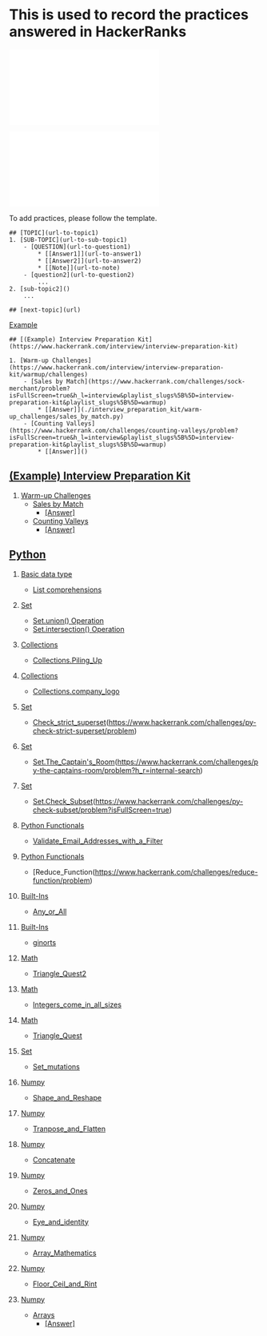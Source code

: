 # This is used to record the practices answered in HackerRanks

![Markdown cheat sheet1](Jupyter-Notebook-Markdown-Cheatsheet2.pdf)

![Markdown cheat sheet2](lucbpz_the-ultimate-markdown.pdf)


To add practices, please follow the template.
```Template
## [TOPIC](url-to-topic1)
1. [SUB-TOPIC](url-to-sub-topic1)
    - [QUESTION](url-to-question1) 
        * [[Answer1]](url-to-answer1) 
        * [[Answer2]](url-to-answer2)
        * [[Note]](url-to-note)
    - [question2](url-to-question2)
        ...
2. [sub-topic2]()
    ...

## [next-topic](url)
```

[Example](#example-interview-preparation-kit)

```
## [(Example) Interview Preparation Kit](https://www.hackerrank.com/interview/interview-preparation-kit)

1. [Warm-up Challenges](https://www.hackerrank.com/interview/interview-preparation-kit/warmup/challenges)
    - [Sales by Match](https://www.hackerrank.com/challenges/sock-merchant/problem?isFullScreen=true&h_l=interview&playlist_slugs%5B%5D=interview-preparation-kit&playlist_slugs%5B%5D=warmup)
        * [[Answer]](./interview_preparation_kit/warm-up_challenges/sales_by_match.py)
    - [Counting Valleys](https://www.hackerrank.com/challenges/counting-valleys/problem?isFullScreen=true&h_l=interview&playlist_slugs%5B%5D=interview-preparation-kit&playlist_slugs%5B%5D=warmup) 
        * [[Answer]]()
```

## [(Example) Interview Preparation Kit](https://www.hackerrank.com/interview/interview-preparation-kit)

1. [Warm-up Challenges](https://www.hackerrank.com/interview/interview-preparation-kit/warmup/challenges)
    - [Sales by Match](https://www.hackerrank.com/challenges/sock-merchant/problem?isFullScreen=true&h_l=interview&playlist_slugs%5B%5D=interview-preparation-kit&playlist_slugs%5B%5D=warmup)
        * [[Answer]](./interview_preparation_kit/warm-up_challenges/sales_by_match.py)
    - [Counting Valleys](https://www.hackerrank.com/challenges/counting-valleys/problem?isFullScreen=true&h_l=interview&playlist_slugs%5B%5D=interview-preparation-kit&playlist_slugs%5B%5D=warmup) 
        * [[Answer]]()
        
        
## [Python](https://www.hackerrank.com/domains/python)
1. [Basic data type](https://www.hackerrank.com/domains/python?filters%5Bsubdomains%5D%5B%5D=py-basic-data-types)
    - [List comprehensions](https://www.hackerrank.com/challenges/list-comprehensions/problem?isFullScreen=true)
       
2. [Set](https://www.hackerrank.com/domains/python?filters%5Bsubdomains%5D%5B%5D=py-sets)
    - [Set.union() Operation](https://www.hackerrank.com/challenges/py-set-union/problem)
    - [Set.intersection() Operation](https://www.hackerrank.com/challenges/py-set-intersection-operation/problem)
 
3. [Collections](https://www.hackerrank.com/domains/python?filters%5Bsubdomains%5D%5B%5D=py-collections)
    - [Collections.Piling_Up](https://www.hackerrank.com/challenges/piling-up/problem)
    
4. [Collections](https://www.hackerrank.com/domains/python?filters%5Bsubdomains%5D%5B%5D=py-collections)
    - [Collections.company_logo](https://www.hackerrank.com/challenges/most-commons/problem)

5. [Set](https://www.hackerrank.com/domains/python?filters%5Bsubdomains%5D%5B%5D=py-sets)
    - [Check_strict_superset](https://www.hackerrank.com/challenges/most-commons/problem)(https://www.hackerrank.com/challenges/py-check-strict-superset/problem)

6. [Set](https://www.hackerrank.com/domains/python?filters%5Bsubdomains%5D%5B%5D=py-sets)
    - [Set.The_Captain's_Room](https://www.hackerrank.com/challenges/most-commons/problem)(https://www.hackerrank.com/challenges/py-the-captains-room/problem?h_r=internal-search)

7. [Set](https://www.hackerrank.com/domains/python?filters%5Bsubdomains%5D%5B%5D=py-sets)
    - [Set.Check_Subset](https://www.hackerrank.com/challenges/most-commons/problem)(https://www.hackerrank.com/challenges/py-check-subset/problem?isFullScreen=true)

8. [Python Functionals](https://www.hackerrank.com/domains/python?filters%5Bsubdomains%5D%5B%5D=py-functionals)
    - [Validate_Email_Addresses_with_a_Filter](https://www.hackerrank.com/challenges/validate-list-of-email-address-with-filter/problem)

9. [Python Functionals](https://www.hackerrank.com/domains/python?filters%5Bsubdomains%5D%5B%5D=py-functionals)
    - [Reduce_Function(https://www.hackerrank.com/challenges/reduce-function/problem)

10. [Built-Ins](https://www.hackerrank.com/domains/python?filters%5Bsubdomains%5D%5B%5D=py-built-ins)
    - [Any_or_All](https://www.hackerrank.com/challenges/any-or-all/problem?isFullScreen=true)
    
11. [Built-Ins](https://www.hackerrank.com/domains/python?filters%5Bsubdomains%5D%5B%5D=py-built-ins)
    - [ginorts](https://www.hackerrank.com/challenges/ginorts/problem)

12. [Math](https://www.hackerrank.com/domains/python?filters%5Bsubdomains%5D%5B%5D=py-math)
    - [Triangle_Quest2](https://www.hackerrank.com/challenges/triangle-quest-2/problem)
    
13. [Math](https://www.hackerrank.com/domains/python?filters%5Bsubdomains%5D%5B%5D=py-math)
    - [Integers_come_in_all_sizes](https://www.hackerrank.com/challenges/python-integers-come-in-all-sizes/problem)

14. [Math](https://www.hackerrank.com/domains/python?filters%5Bsubdomains%5D%5B%5D=py-math)
    - [Triangle_Quest](https://www.hackerrank.com/challenges/python-quest-1/problem?h_r=next-challenge&h_v=zen)

15. [Set](https://www.hackerrank.com/domains/python?filters%5Bsubdomains%5D%5B%5D=py-sets)
    - [Set_mutations](https://www.hackerrank.com/challenges/py-set-mutations/problem)

16. [Numpy](https://www.hackerrank.com/domains/python?filters%5Bsubdomains%5D%5B%5D=numpy)
    - [Shape_and_Reshape](https://www.hackerrank.com/challenges/np-shape-reshape/problem?isFullScreen=true&h_r=next-challenge&h_v=zen)

17. [Numpy](https://www.hackerrank.com/domains/python?filters%5Bsubdomains%5D%5B%5D=numpy)
    - [Tranpose_and_Flatten](https://www.hackerrank.com/challenges/np-transpose-and-flatten/problem)

18. [Numpy](https://www.hackerrank.com/domains/python?filters%5Bsubdomains%5D%5B%5D=numpy)
    - [Concatenate](https://www.hackerrank.com/challenges/np-concatenate/problem?h_r=next-challenge&h_v=zen)

19. [Numpy](https://www.hackerrank.com/domains/python?filters%5Bsubdomains%5D%5B%5D=numpy)
    - [Zeros_and_Ones](https://www.hackerrank.com/challenges/np-zeros-and-ones/problem)

20. [Numpy](https://www.hackerrank.com/domains/python?filters%5Bsubdomains%5D%5B%5D=numpy)
    - [Eye_and_identity](https://www.hackerrank.com/challenges/np-eye-and-identity/problem?h_r=next-challenge&h_v=zen)

21. [Numpy](https://www.hackerrank.com/domains/python?filters%5Bsubdomains%5D%5B%5D=numpy)
    - [Array_Mathematics](https://www.hackerrank.com/challenges/np-array-mathematics/problem)

22. [Numpy](https://www.hackerrank.com/domains/python?filters%5Bsubdomains%5D%5B%5D=numpy)
    - [Floor_Ceil_and_Rint](https://www.hackerrank.com/challenges/floor-ceil-and-rint/problem?h_r=next-challenge&h_v=zen)

23. [Numpy](https://www.hackerrank.com/domains/python?filters%5Bsubdomains%5D%5B%5D=numpy)
    - [Arrays](https://www.hackerrank.com/challenges/np-arrays/problem?isFullScreen=true)
        * [[Answer]](./Arrays.py)
